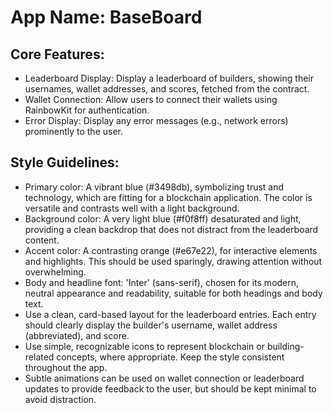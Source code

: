 # **App Name**: BaseBoard

## Core Features:

- Leaderboard Display: Display a leaderboard of builders, showing their usernames, wallet addresses, and scores, fetched from the contract.
- Wallet Connection: Allow users to connect their wallets using RainbowKit for authentication.
- Error Display: Display any error messages (e.g., network errors) prominently to the user.

## Style Guidelines:

- Primary color: A vibrant blue (#3498db), symbolizing trust and technology, which are fitting for a blockchain application. The color is versatile and contrasts well with a light background.
- Background color: A very light blue (#f0f8ff) desaturated and light, providing a clean backdrop that does not distract from the leaderboard content.
- Accent color: A contrasting orange (#e67e22), for interactive elements and highlights. This should be used sparingly, drawing attention without overwhelming.
- Body and headline font: 'Inter' (sans-serif), chosen for its modern, neutral appearance and readability, suitable for both headings and body text.
- Use a clean, card-based layout for the leaderboard entries. Each entry should clearly display the builder's username, wallet address (abbreviated), and score.
- Use simple, recognizable icons to represent blockchain or building-related concepts, where appropriate.  Keep the style consistent throughout the app.
- Subtle animations can be used on wallet connection or leaderboard updates to provide feedback to the user, but should be kept minimal to avoid distraction.
